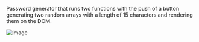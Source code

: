 Password generator that runs two functions with the push of a button generating two random arrays with a length of 15 characters and rendering them on the DOM.

![image](https://github.com/user-attachments/assets/7851372f-d1dd-46aa-b85a-d1c1f4e1d620)
